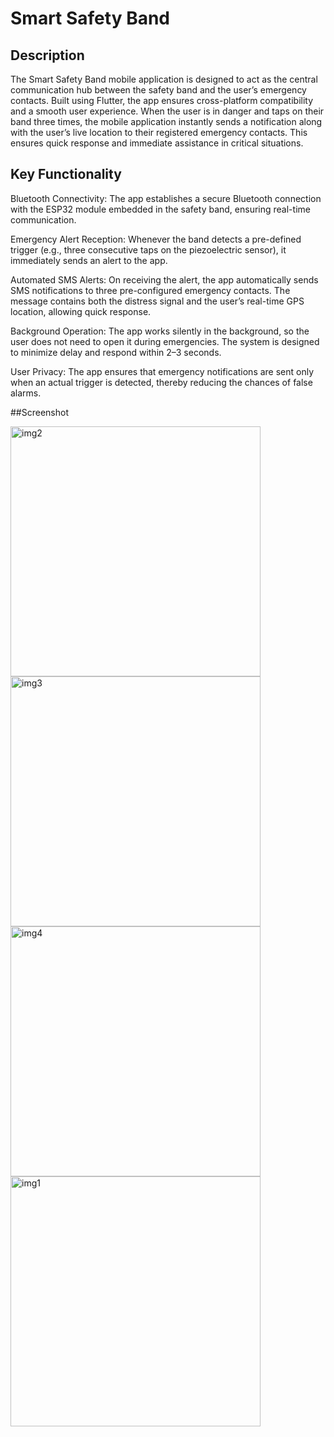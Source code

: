 # Smart Safety Band

## Description

The Smart Safety Band mobile application is designed to act as the central communication hub between the safety band and the user’s emergency contacts. Built using Flutter, the app ensures cross-platform compatibility and a smooth user experience. When the user is in danger and taps on their band three times, the mobile application instantly sends a notification along with the user’s live location to their registered emergency contacts. This ensures quick response and immediate assistance in critical situations.

## Key Functionality 

Bluetooth Connectivity: The app establishes a secure Bluetooth connection with the ESP32 module embedded in the safety band, ensuring real-time communication.

Emergency Alert Reception: Whenever the band detects a pre-defined trigger (e.g., three consecutive taps on the piezoelectric sensor), it immediately sends an alert to the app.

Automated SMS Alerts: On receiving the alert, the app automatically sends SMS notifications to three pre-configured emergency contacts. The message contains both the distress signal and the user’s real-time GPS location, allowing quick response.

Background Operation: The app works silently in the background, so the user does not need to open it during emergencies. The system is designed to minimize delay and respond within 2–3 seconds.

User Privacy: The app ensures that emergency notifications are sent only when an actual trigger is detected, thereby reducing the chances of false alarms.

##Screenshot

<img src="https://github.com/user-attachments/assets/7da17608-6181-41a1-95df-2af8c3465ef6" alt="img2" height="400"  /> 
<img src="https://github.com/user-attachments/assets/28ca6768-efe8-4f7e-bee8-2739a55f6db5" alt="img3" height="400"  /> 
<img src="https://github.com/user-attachments/assets/7705385f-e21b-4143-af98-469b39c23cef" alt="img4" height="400"  />
<img src="https://github.com/user-attachments/assets/cffa00b0-5a42-498e-b633-dac71f16e6b6" alt="img1" height="400"  /> 


